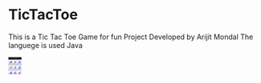# TicTacToe
This is a Tic Tac Toe Game for fun
Project Developed by Arijit Mondal
The languege is used Java

[<img align="left" alt="Visual Studio Code" width="26px" src="https://github.com/RayFisher-24/TicTacToe/blob/master/Screenshot_2.png" />]("https://code.visualstudio.com/download")
